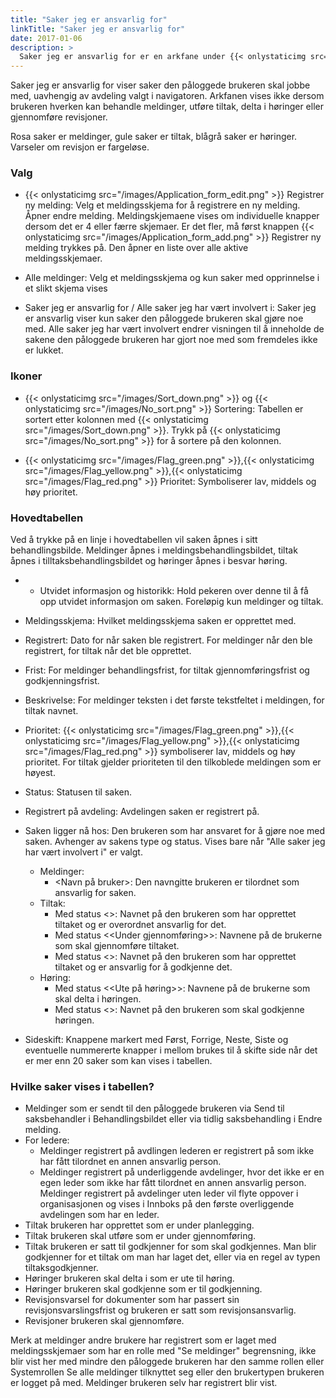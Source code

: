```yaml
---
title: "Saker jeg er ansvarlig for"
linkTitle: "Saker jeg er ansvarlig for"
date: 2017-01-06
description: >
  Saker jeg er ansvarlig for er en arkfane under {{< onlystaticimg src="/images/Table_edit.png" >}} Innboks
---
```

Saker jeg er ansvarlig for viser saker den påloggede brukeren skal jobbe med, uavhengig av avdeling valgt i navigatoren. Arkfanen vises ikke dersom brukeren hverken kan behandle meldinger, utføre tiltak, delta i høringer eller gjennomføre revisjoner.

Rosa saker er meldinger, gule saker er tiltak, blågrå saker er høringer. Varseler om revisjon er fargeløse. 

### Valg

- {{< onlystaticimg src="/images/Application_form_edit.png" >}} Registrer ny melding: Velg et meldingsskjema for å registrere en ny melding. Åpner endre melding. Meldingskjemaene vises om individuelle knapper dersom det er 4 eller færre skjemaer. Er det fler, må først knappen {{< onlystaticimg src="/images/Application_form_add.png" >}} Registrer ny melding trykkes på. Den åpner en liste over alle aktive meldingsskjemaer.

- Alle meldinger: Velg et meldingsskjema og kun saker med opprinnelse i et slikt skjema vises

- Saker jeg er ansvarlig for / Alle saker jeg har vært involvert i: Saker jeg er ansvarlig viser kun saker den påloggede brukeren skal gjøre noe med. Alle saker jeg har vært involvert endrer visningen til å inneholde de sakene den påloggede brukeren har gjort noe med som fremdeles ikke er lukket.

### Ikoner

- {{< onlystaticimg src="/images/Sort_down.png" >}} og {{< onlystaticimg src="/images/No_sort.png" >}} Sortering: Tabellen er sortert etter kolonnen med {{< onlystaticimg src="/images/Sort_down.png" >}}. Trykk på {{< onlystaticimg src="/images/No_sort.png" >}} for å sortere på den kolonnen.
    
- {{< onlystaticimg src="/images/Flag_green.png" >}},{{< onlystaticimg src="/images/Flag_yellow.png" >}},{{< onlystaticimg src="/images/Flag_red.png" >}} Prioritet: Symboliserer lav, middels og høy prioritet.

### Hovedtabellen

Ved å trykke på en linje i hovedtabellen vil saken åpnes i sitt behandlingsbilde. Meldinger åpnes i meldingsbehandlingsbildet, tiltak åpnes i tilltaksbehandlingsbildet og høringer åpnes i besvar høring.

- + Utvidet informasjon og historikk: Hold pekeren over denne til å få opp utvidet informasjon om saken. Foreløpig kun meldinger og tiltak.
    
- Meldingsskjema: Hvilket meldingsskjema saken er opprettet med.
    
- Registrert: Dato for når saken ble registrert. For meldinger når den ble registrert, for tiltak når det ble opprettet.
    
- Frist: For meldinger behandlingsfrist, for tiltak gjennomføringsfrist og godkjenningsfrist.
    
- Beskrivelse: For meldinger teksten i det første tekstfeltet i meldingen, for tiltak navnet.
    
- Prioritet: {{< onlystaticimg src="/images/Flag_green.png" >}},{{< onlystaticimg src="/images/Flag_yellow.png" >}},{{< onlystaticimg src="/images/Flag_red.png" >}} symboliserer lav, middels og høy prioritet. For tiltak gjelder prioriteten til den tilkoblede meldingen som er høyest.
    
- Status: Statusen til saken.
    
- Registrert på avdeling: Avdelingen saken er registrert på.
    
- Saken ligger nå hos: Den brukeren som har ansvaret for å gjøre noe med saken. Avhenger av sakens type og status. Vises bare når "Alle saker jeg har vært involvert i" er valgt.
  - Meldinger:
    - <Navn på bruker>: Den navngitte brukeren er tilordnet som ansvarlig for saken.
  - Tiltak:
    - Med status <<Under planlegging>>: Navnet på den brukeren som har opprettet tiltaket og er overordnet ansvarlig for det.
    - Med status <<Under gjennomføring>>: Navnene på de brukerne som skal gjennomføre tiltaket.
    - Med status <<Under godkjenning>>: Navnet på den brukeren som har opprettet tiltaket og er ansvarlig for å godkjenne det.
  - Høring:
    - Med status <<Ute på høring>>: Navnene på de brukerne som skal delta i høringen.
    - Med status <<Til godkjenning>>: Navnet på den brukeren som skal godkjenne høringen.
- Sideskift: Knappene markert med Først, Forrige, Neste, Siste og eventuelle nummererte knapper i mellom brukes til å skifte side når det er mer enn 20 saker som kan vises i tabellen.

### Hvilke saker vises i tabellen?

- Meldinger som er sendt til den påloggede brukeren via Send til saksbehandler i Behandlingsbildet eller via tidlig saksbehandling i Endre melding.
- For ledere:
  - Meldinger registrert på avdlingen lederen er registrert på som ikke har fått tilordnet en annen ansvarlig person.
  - Meldinger registrert på underliggende avdelinger, hvor det ikke er en egen leder som ikke har fått tilordnet en annen ansvarlig person. Meldinger registrert på avdelinger uten leder vil flyte oppover i organisasjonen og vises i Innboks på den første overliggende avdelingen som har en leder.
- Tiltak brukeren har opprettet som er under planlegging.
- Tiltak brukeren skal utføre som er under gjennomføring.
- Tiltak brukeren er satt til godkjenner for som skal godkjennes. Man blir godkjenner for et tiltak om man har laget det, eller via en regel av typen tiltaksgodkjenner.
- Høringer brukeren skal delta i som er ute til høring.
- Høringer brukeren skal godkjenne som er til godkjenning.
- Revisjonsvarsel for dokumenter som har passert sin revisjonsvarslingsfrist og brukeren er satt som revisjonsansvarlig.
- Revisjoner brukeren skal gjennomføre.

Merk at meldinger andre brukere har registrert som er laget med meldingsskjemaer som har en rolle med "Se meldinger" begrensning, ikke blir vist her med mindre den påloggede brukeren har den samme rollen eller Systemrollen Se alle meldinger tilknyttet seg eller den brukertypen brukeren er logget på med. Meldinger brukeren selv har registrert blir vist. 
